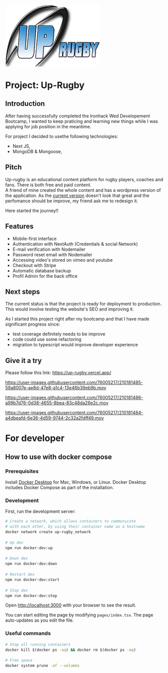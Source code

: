 <img alt="coding" src="https://github.com/JuLblc/up-rugby/blob/main/public/logo.png" width="300">

# Project: Up-Rugby

## Introduction

After having successfully completed the Ironhack Wed Developement Bootcamp, I wanted to keep praticing and learning new things while I was applying for job position in the meantime.

For project I decided to usethe following technologies:

- Next JS,
- MongoDB & Mongoose,

## Pitch

Up-rugby is an educational content platform for rugby players, coaches and fans. There is both free and paid content.</br>
A friend of mine created the whole content and has a wordpress version of the application.
As the <a href="https://www.up-rugby.fr/">current version</a> doesn't look that great and the perfomance should be improve, my friend ask me to redesign it.

Here started the journey!!

## Features

- Mobile-first interface
- Authentication with NextAuth (Credentials & social Network)
- E-mail verification with Nodemailer
- Password reset email with Nodemailer
- Accessing video's stored on vimeo and youtube
- Checkout with Stripe
- Automatic database backup
- Profil Admin for the back office

## Next steps

The current status is that the project is ready  for deployment to production.
This would involve testing the website's SEO and improving it.

As I started this project right after my bootcamp and that I have made significant progress since:
- test coverage definitely needs to be improve
- code could use some refactoring
- migration to typescript would improve developer experience

## Give it a try

Please follow this link: https://up-rugby.vercel.app/

https://user-images.githubusercontent.com/76005217/210181485-59a8007e-ae8d-47e8-a1c4-13e46b39eb9b.mov

https://user-images.githubusercontent.com/76005217/210181486-a99b7d76-0d38-4655-8bea-83c48da26e2c.mov

https://user-images.githubusercontent.com/76005217/210181484-a4dbeafd-6e36-4d59-9744-2c32a2fdff49.mov

# For developer

## How to use with docker compose

### Prerequisites

Install [Docker Desktop](https://docs.docker.com/get-docker) for Mac, Windows, or Linux. Docker Desktop includes Docker Compose as part of the installation.

### Development

First, run the development server:

```bash
# Create a network, which allows containers to communicate
# with each other, by using their container name as a hostname
docker network create up-rugby_network

# Up dev
npm run docker:dev:up

# Down dev
npm run docker:dev:down

# Restart dev
npm run docker:dev:start

# Stop dev
npm run docker:dev:stop
```

Open [http://localhost:3000](http://localhost:3000) with your browser to see the result.

You can start editing the page by modifying `pages/index.tsx`. The page auto-updates as you edit the file.

### Useful commands

```bash
# Stop all running containers
docker kill $(docker ps -aq) && docker rm $(docker ps -aq)

# Free space
docker system prune -af --volumes
```
